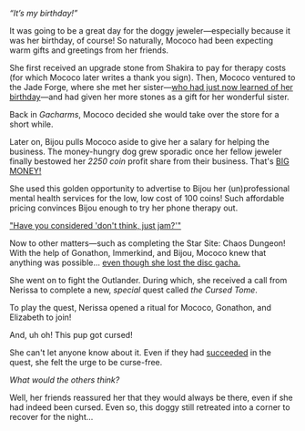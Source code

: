 _“It’s my birthday!”_

It was going to be a great day for the doggy jeweler—especially because it was her birthday, of course! So naturally, Mococo had been expecting warm gifts and greetings from her friends.

She first received an upgrade stone from Shakira to pay for therapy costs (for which Mococo later writes a thank you sign). Then, Mococo ventured to the Jade Forge, where she met her sister—[who had just now learned of her birthday](https://www.youtube.com/live/3ybwXx6rUPg?t=677)—and had given her more stones as a gift for her wonderful sister.

Back in _Gacharms_, Mococo decided she would take over the store for a short while.

Later on, Bijou pulls Mococo aside to give her a salary for helping the business. The money-hungry dog grew sporadic once her fellow jeweler finally bestowed her _2250 coin_ profit share from their business. That's [BIG MONEY!](https://www.youtube.com/live/3ybwXx6rUPg?t=1392s)

She used this golden opportunity to advertise to Bijou her (un)professional mental health services for the low, low cost of 100 coins! Such affordable pricing convinces Bijou enough to try her phone therapy out.

["Have you considered 'don't think, just jam?'"](#embed:https://www.youtube.com/live/3ybwXx6rUPg?t=1505)

Now to other matters—such as completing the Star Site: Chaos Dungeon! With the help of Gonathon, Immerkind, and Bijou, Mococo knew that anything was possible... [even though she lost the disc gacha.](https://www.youtube.com/live/3ybwXx6rUPg?t=4441s)

She went on to fight the Outlander. During which, she received a call from Nerissa to complete a new, _special_ quest called _the Cursed Tome_.

To play the quest, Nerissa opened a ritual for Mococo, Gonathon, and Elizabeth to join!

And, uh oh! This pup got cursed!

She can't let anyone know about it. Even if they had [succeeded](https://www.youtube.com/live/3ybwXx6rUPg?t=6406s) in the quest, she felt the urge to be curse-free.

_What would the others think?_

Well, her friends reassured her that they would always be there, even if she had indeed been cursed. Even so, this doggy still retreated into a corner to recover for the night...
